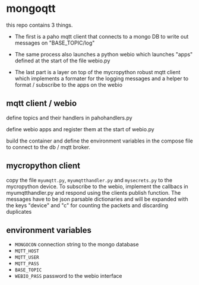 # mongoqtt

this repo contains 3 things. 

- The first is a paho mqtt client that connects to a mongo DB to write out messages on "BASE_TOPIC/log"

- The same process also launches a python webio which launches "apps" defined at the start of the file webio.py

- The last part is a layer on top of the mycropython robust mqtt client which implements a formater for the logging messages and a helper to format / subscribe to the apps on the webio


## mqtt client / webio

define topics and their handlers in pahohandlers.py

define webio apps and register them at the start of webio.py

build the container and define the environment variables in the compose file to connect to the db / mqtt broker.


## mycropython client

copy the file `myumqtt.py`, `myumqtthandler.py` and `mysecrets.py` to the mycropython device. To subscribe to the webio, implement the callbacs in myumqtthandler.py and respond using the clients publish function. The messages have to be json parsable dictionaries and will be expanded with the keys "device" and "c" for counting the packets and discarding duplicates



## environment variables
- `MONGOCON` connection string to the mongo database
- `MQTT_HOST`
- `MQTT_USER`
- `MQTT_PASS`
- `BASE_TOPIC`
- `WEBIO_PASS` password to the webio interface